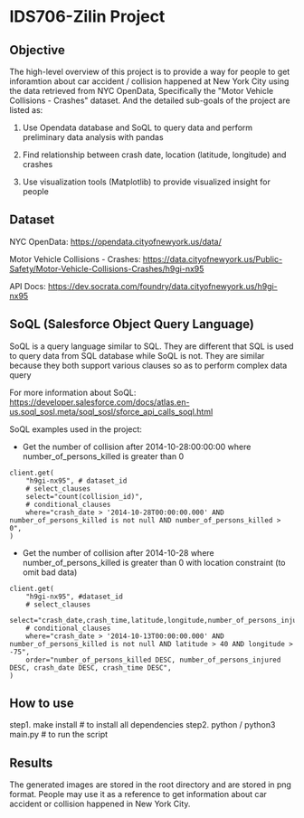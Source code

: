 # IDS706-Zilin Project

## Objective
The high-level overview of this project is to provide a way for people to get inforamtion about car accident / collision happened at New York City using the data retrieved from NYC OpenData, Specifically the "Motor Vehicle Collisions - Crashes" dataset. And the detailed sub-goals of the project are listed as:

1. Use Opendata database and SoQL to query data and perform preliminary data analysis with pandas

2. Find relationship between crash date, location (latitude, longitude) and crashes

3. Use visualization tools (Matplotlib) to provide visualized insight for people

## Dataset
NYC OpenData: https://opendata.cityofnewyork.us/data/

Motor Vehicle Collisions - Crashes: https://data.cityofnewyork.us/Public-Safety/Motor-Vehicle-Collisions-Crashes/h9gi-nx95

API Docs: https://dev.socrata.com/foundry/data.cityofnewyork.us/h9gi-nx95

## SoQL (Salesforce Object Query Language)
SoQL is a query language similar to SQL. They are different that SQL is used to query data from SQL database while SoQL is not. They are similar because they both support various clauses so as to perform complex data query

For more information about SoQL: https://developer.salesforce.com/docs/atlas.en-us.soql_sosl.meta/soql_sosl/sforce_api_calls_soql.html

SoQL examples used in the project:
- Get the number of collision after 2014-10-28:00:00:00 where number_of_persons_killed is greater than 0
```
client.get(
    "h9gi-nx95", # dataset_id
    # select_clauses
    select="count(collision_id)",
    # conditional_clauses
    where="crash_date > '2014-10-28T00:00:00.000' AND number_of_persons_killed is not null AND number_of_persons_killed > 0",
)
```

- Get the number of collision after 2014-10-28 where number_of_persons_killed is greater than 0 with location constraint (to omit bad data)
```
client.get(
    "h9gi-nx95", #dataset_id
    # select_clauses
    select="crash_date,crash_time,latitude,longitude,number_of_persons_injured,number_of_persons_killed",
    # conditional_clauses
    where="crash_date > '2014-10-13T00:00:00.000' AND number_of_persons_killed is not null AND latitude > 40 AND longitude > -75",
    order="number_of_persons_killed DESC, number_of_persons_injured DESC, crash_date DESC, crash_time DESC",
)
```

## How to use
step1. make install # to install all dependencies
step2. python / python3 main.py # to run the script

## Results
The generated images are stored in the root directory and are stored in png format. People may use it as a reference to get information about car accident or collision happened in New York City.
